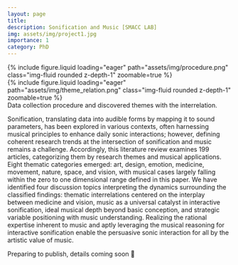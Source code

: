 ```yaml
---
layout: page
title: 
description: Sonification and Music [SMACC LAB]
img: assets/img/project1.jpg
importance: 1
category: PhD
---
```


<div class="row mt-3">
    <div class="col-sm mt-3 mt-md-0">
        {% include figure.liquid loading="eager" path="assets/img/procedure.png" class="img-fluid rounded z-depth-1" zoomable=true %}
    </div>
    <div class="col-sm mt-3 mt-md-0">
        {% include figure.liquid loading="eager" path="assets/img/theme_relation.png" class="img-fluid rounded z-depth-1" zoomable=true %}
    </div>
</div>
<div class="caption">
    Data collection procedure and discovered themes with the interrelation.
</div>

Sonification, translating data into audible forms by mapping it to sound parameters, has been explored in various contexts, often harnessing musical principles to enhance daily sonic interactions; however, defining coherent research trends at the intersection of sonification and music remains a challenge. Accordingly, this literature review examines 199 articles, categorizing them by research themes and musical applications. Eight thematic categories emerged: art, design, emotion, medicine, movement, nature, space, and vision, with musical cases largely falling within the zero to one dimensional range defined in this paper. We have identified four discussion topics interpreting the dynamics surrounding the classified findings: thematic interrelations centered on the interplay between medicine and vision, music as a universal catalyst in interactive sonification, ideal musical depth beyond basic conception, and strategic variable positioning with music understanding. Realizing the rational expertise inherent to music and aptly leveraging the musical reasoning for interactive sonification enable the persuasive sonic interaction for all by the artistic value of music.

Preparing to publish, details coming soon 🚀
